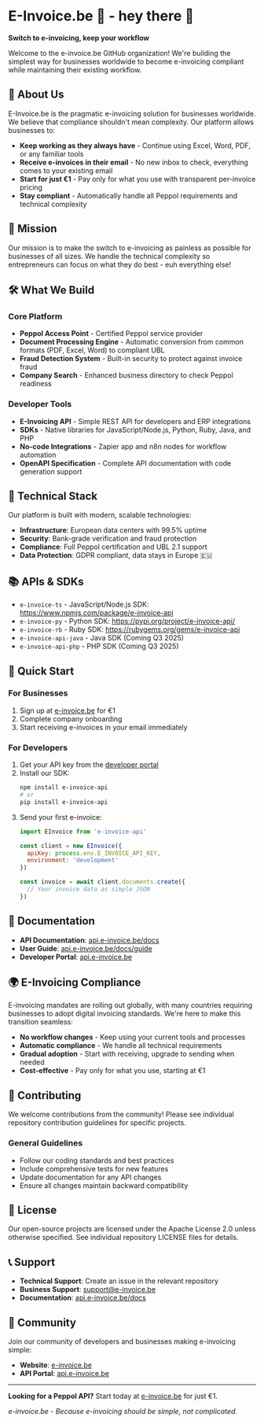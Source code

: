 # E-Invoice.be 🧾 - hey there 👋

**Switch to e-invoicing, keep your workflow**

Welcome to the e-invoice.be GitHub organization! We're building the simplest way for businesses worldwide to become e-invoicing compliant while maintaining their existing workflow.

## 🚀 About Us

E-Invoice.be is the pragmatic e-invoicing solution for businesses worldwide. We believe that compliance shouldn't mean complexity. Our platform allows businesses to:

- **Keep working as they always have** - Continue using Excel, Word, PDF, or any familiar tools
- **Receive e-invoices in their email** - No new inbox to check, everything comes to your existing email
- **Start for just €1** - Pay only for what you use with transparent per-invoice pricing
- **Stay compliant** - Automatically handle all Peppol requirements and technical complexity

## 🎯 Mission

Our mission is to make the switch to e-invoicing as painless as possible for businesses of all sizes. We handle the technical complexity so entrepreneurs can focus on what they do best - euh everything else!

## 🛠️ What We Build

### Core Platform
- **Peppol Access Point** - Certified Peppol service provider
- **Document Processing Engine** - Automatic conversion from common formats (PDF, Excel, Word) to compliant UBL
- **Fraud Detection System** - Built-in security to protect against invoice fraud
- **Company Search** - Enhanced business directory to check Peppol readiness

### Developer Tools
- **E-Invoicing API** - Simple REST API for developers and ERP integrations
- **SDKs** - Native libraries for JavaScript/Node.js, Python, Ruby, Java, and PHP
- **No-code Integrations** - Zapier app and n8n nodes for workflow automation
- **OpenAPI Specification** - Complete API documentation with code generation support

## 🔧 Technical Stack

Our platform is built with modern, scalable technologies:

- **Infrastructure**: European data centers with 99.5% uptime
- **Security**: Bank-grade verification and fraud protection
- **Compliance**: Full Peppol certification and UBL 2.1 support
- **Data Protection**: GDPR compliant, data stays in Europe 🇪🇺

## 📚 APIs & SDKs

- `e-invoice-ts` - JavaScript/Node.js SDK: https://www.npmjs.com/package/e-invoice-api
- `e-invoice-py` - Python SDK: https://pypi.org/project/e-invoice-api/
- `e-invoice-rb` - Ruby SDK: https://rubygems.org/gems/e-invoice-api
- `e-invoice-api-java` - Java SDK (Coming Q3 2025)
- `e-invoice-api-php` - PHP SDK (Coming Q3 2025)

## 🚀 Quick Start

### For Businesses
1. Sign up at [e-invoice.be](https://app.e-invoice.be/register?ref=github-biz) for €1
2. Complete company onboarding
3. Start receiving e-invoices in your email immediately

### For Developers
1. Get your API key from the [developer portal](https://app.e-invoice.be/register?ref=github-dev)
2. Install our SDK:
   ```bash
   npm install e-invoice-api
   # or
   pip install e-invoice-api
   ```
3. Send your first e-invoice:
   ```javascript
   import EInvoice from 'e-invoice-api'
   
   const client = new EInvoice({
     apiKey: process.env.E_INVOICE_API_KEY,
     environment: 'development'
   })
   
   const invoice = await client.documents.create({
     // Your invoice data as simple JSON
   })
   ```

## 📖 Documentation

- **API Documentation**: [api.e-invoice.be/docs](https://api.e-invoice.be/docs)
- **User Guide**: [api.e-invoice.be/docs/guide](https://api.e-invoice.be/docs/guide)
- **Developer Portal**: [api.e-invoice.be](https://api.e-invoice.be)

## 🌍 E-Invoicing Compliance

E-invoicing mandates are rolling out globally, with many countries requiring businesses to adopt digital invoicing standards. We're here to make this transition seamless:

- **No workflow changes** - Keep using your current tools and processes
- **Automatic compliance** - We handle all technical requirements
- **Gradual adoption** - Start with receiving, upgrade to sending when needed
- **Cost-effective** - Pay only for what you use, starting at €1

## 🤝 Contributing

We welcome contributions from the community! Please see individual repository contribution guidelines for specific projects.

### General Guidelines
- Follow our coding standards and best practices
- Include comprehensive tests for new features
- Update documentation for any API changes
- Ensure all changes maintain backward compatibility

## 📄 License

Our open-source projects are licensed under the Apache License 2.0 unless otherwise specified. See individual repository LICENSE files for details.

## 📞 Support

- **Technical Support**: Create an issue in the relevant repository
- **Business Support**: [support@e-invoice.be](mailto:support@e-invoice.be)
- **Documentation**: [api.e-invoice.be/docs](https://api.e-invoice.be/docs)

## 🎉 Community

Join our community of developers and businesses making e-invoicing simple:

- **Website**: [e-invoice.be](https://e-invoice.be)
- **API Portal**: [api.e-invoice.be](https://api.e-invoice.be)

---

**Looking for a Peppol API?** Start today at [e-invoice.be](https://app.e-invoice.be/register?ref=github) for just €1.

*e-invoice.be - Because e-invoicing should be simple, not complicated.*


<!--

**Here are some ideas to get you started:**

🙋‍♀️ A short introduction - what is your organization all about?
🌈 Contribution guidelines - how can the community get involved?
👩‍💻 Useful resources - where can the community find your docs? Is there anything else the community should know?
🍿 Fun facts - what does your team eat for breakfast?
🧙 Remember, you can do mighty things with the power of [Markdown](https://docs.github.com/github/writing-on-github/getting-started-with-writing-and-formatting-on-github/basic-writing-and-formatting-syntax)
-->
